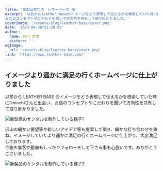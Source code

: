 ```yaml
---
title: '革製品専門店　レザーベース 様'
excerpt: '以前からleather baseのイメージをどう表現して伝えるかを模索していた時にOmochiさんと出会い、
お店のコンセプトやこだわりを聞いて方向性を共有して取り掛かりました。'
coverImage: '/assets/blog/leather-base/cover.png'
date: '2023-04-30T21:00:00'
author:
  name: 砂川 大地
  picture: ''
ogImage:
  url: '/assets/blog/leather-base/cover.png'
link: 'https://www.leather-base.com/'
---
```


## イメージより遥かに満足の行くホームページに仕上がりました

以前から LEATHER BASE のイメージをどう表現して伝えるかを模索していた時にOmochiさんと出会い、お店のコンセプトやこだわりを聞いて方向性を共有して取り掛かりました。

![新製品のサンダルを制作している様子1](/assets/blog/leather-base/IMG_5241.jpg)

沢山の細かい要望等や新しいアイデア等も提案して頂き、細かな打ち合わせを重ね、イメージしていたより遥かに満足の行くホームページに仕上がり、大変満足しております。  
今後も集客や動向もしっかりフォローをして下さる事も心強いです。ありがとうございました。

![新製品のサンダルを制作している様子2](/assets/blog/leather-base/IMG_5242.jpg)

